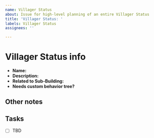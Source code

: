 ```yaml
---
name: Villager Status
about: Issue for high-level planning of an entire Villager Status
title: 'Villager Status: '
labels: Villager Status
assignees: ''

---
```


# Villager Status info
- **Name:** 
- **Description:** 
- **Related to Sub-Building:** 
- **Needs custom behavior tree?**

## Other notes

## Tasks
- [ ] TBD
